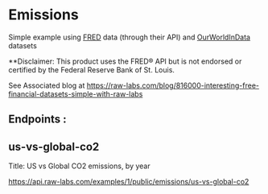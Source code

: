 # Emissions

Simple example using [FRED](https://fred.stlouisfed.org/) data (through their API) and [OurWorldInData](https://ourworldindata.org/) datasets

**Disclaimer: This product uses the FRED® API but is not endorsed or certified by the Federal Reserve Bank of St. Louis.

See Associated blog at https://raw-labs.com/blog/816000-interesting-free-financial-datasets-simple-with-raw-labs

## Endpoints :

## us-vs-global-co2
Title: US vs Global CO2 emissions, by year<p>
https://api.raw-labs.com/examples/1/public/emissions/us-vs-global-co2
